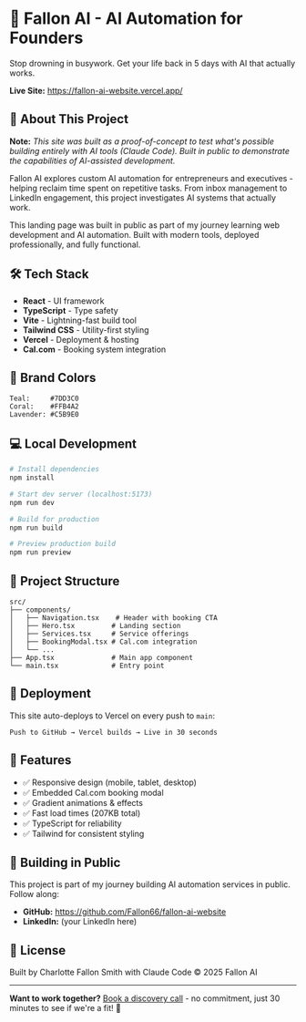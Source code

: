 # 🐙 Fallon AI - AI Automation for Founders

Stop drowning in busywork. Get your life back in 5 days with AI that actually works.

**Live Site:** https://fallon-ai-website.vercel.app/

## 🚀 About This Project

**Note:** *This site was built as a proof-of-concept to test what's possible building entirely with AI tools (Claude Code). Built in public to demonstrate the capabilities of AI-assisted development.*

Fallon AI explores custom AI automation for entrepreneurs and executives - helping reclaim time spent on repetitive tasks. From inbox management to LinkedIn engagement, this project investigates AI systems that actually work.

This landing page was built in public as part of my journey learning web development and AI automation. Built with modern tools, deployed professionally, and fully functional.

## 🛠️ Tech Stack

- **React** - UI framework
- **TypeScript** - Type safety
- **Vite** - Lightning-fast build tool
- **Tailwind CSS** - Utility-first styling
- **Vercel** - Deployment & hosting
- **Cal.com** - Booking system integration

## 🎨 Brand Colors

```
Teal:     #7DD3C0
Coral:    #FFB4A2
Lavender: #C5B9E0
```

## 💻 Local Development

```bash
# Install dependencies
npm install

# Start dev server (localhost:5173)
npm run dev

# Build for production
npm run build

# Preview production build
npm run preview
```

## 📂 Project Structure

```
src/
├── components/
│   ├── Navigation.tsx    # Header with booking CTA
│   ├── Hero.tsx         # Landing section
│   ├── Services.tsx     # Service offerings
│   ├── BookingModal.tsx # Cal.com integration
│   └── ...
├── App.tsx              # Main app component
└── main.tsx             # Entry point
```

## 🚀 Deployment

This site auto-deploys to Vercel on every push to `main`:

```
Push to GitHub → Vercel builds → Live in 30 seconds
```

## 📝 Features

- ✅ Responsive design (mobile, tablet, desktop)
- ✅ Embedded Cal.com booking modal
- ✅ Gradient animations & effects
- ✅ Fast load times (207KB total)
- ✅ TypeScript for reliability
- ✅ Tailwind for consistent styling

## 🎯 Building in Public

This project is part of my journey building AI automation services in public. Follow along:

- **GitHub:** https://github.com/Fallon66/fallon-ai-website
- **LinkedIn:** (your LinkedIn here)

## 📜 License

Built by Charlotte Fallon Smith with Claude Code
© 2025 Fallon AI

---

**Want to work together?** [Book a discovery call](https://fallon-ai-website.vercel.app/) - no commitment, just 30 minutes to see if we're a fit! 🐙
